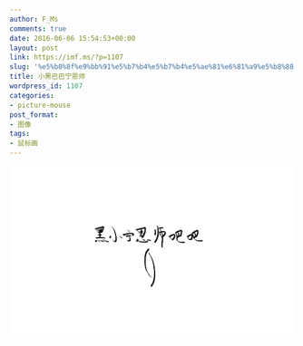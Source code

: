 ```yaml
---
author: F_Ms
comments: true
date: 2016-06-06 15:54:53+00:00
layout: post
link: https://imf.ms/?p=1107
slug: '%e5%b0%8f%e9%bb%91%e5%b7%b4%e5%b7%b4%e5%ae%81%e6%81%a9%e5%b8%88'
title: 小黑巴巴宁恩师
wordpress_id: 1107
categories:
- picture-mouse
post_format:
- 图像
tags:
- 鼠标画
---
```


![黑小宁恩师吧_20160603](/img/post/wp/2016/06/黑小宁恩师吧_20160603.png)
